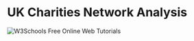 # UK Charities Network Analysis


<img src="https://github.com/pranavbansal04/UK-CHarities-Network-Analysis/master/outputs/canal&riverTrust.html" title="W3Schools Free Online Web Tutorials"></iframe>
